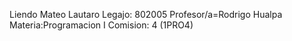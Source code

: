 
Liendo Mateo Lautaro Legajo: 802005 Profesor/a=Rodrigo Hualpa Materia:Programacion I Comision: 4 (1PRO4)
